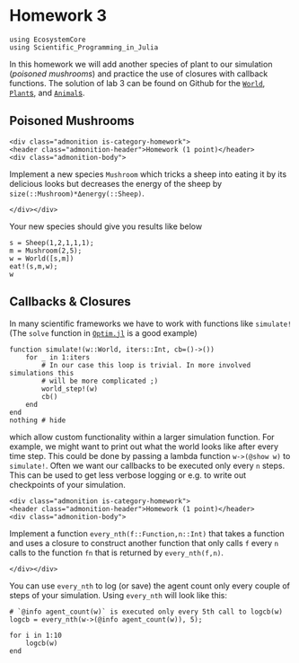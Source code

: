 # Homework 3

```@setup hw03
using EcosystemCore
using Scientific_Programming_in_Julia
```

In this homework we will add another species of plant to our simulation
(*poisoned mushrooms*) and practice the use of closures with callback
functions.
The solution of lab 3 can be found on Github for the
[`World`](https://github.com/JuliaTeachingCTU/EcosystemCore.jl/blob/main/src/world.jl),
[`Plant`s](https://github.com/JuliaTeachingCTU/EcosystemCore.jl/blob/main/src/plant.jl), and
[`Animal`s](https://github.com/JuliaTeachingCTU/EcosystemCore.jl/blob/main/src/animal.jl).


## Poisoned Mushrooms

```@raw html
<div class="admonition is-category-homework">
<header class="admonition-header">Homework (1 point)</header>
<div class="admonition-body">
```
Implement a new species `Mushroom` which tricks a sheep into eating it by its
delicious looks but decreases the energy of the sheep by
`size(::Mushroom)*Δenergy(::Sheep)`.
```@raw html
</div></div>
```
Your new species should give you results like below
```@repl hw03
s = Sheep(1,2,1,1,1);
m = Mushroom(2,5);
w = World([s,m])
eat!(s,m,w);
w
```

## Callbacks & Closures

In many scientific frameworks we have to work with functions like `simulate!`
(The `solve` function in
[`Optim.jl`](https://github.com/JuliaNLSolvers/Optim.jl) is a good example)
```@example hw03
function simulate!(w::World, iters::Int, cb=()->())
    for _ in 1:iters
        # In our case this loop is trivial. In more involved simulations this
        # will be more complicated ;)
        world_step!(w)
        cb()
    end
end
nothing # hide
```
which allow custom functionality within a larger simulation function.
For example, we might want to print out what the world looks like after
every time step. This could be done by passing a lambda function `w->(@show w)`
to `simulate!`.
Often we want our callbacks to be executed only every `n` steps. This can be
used to get less verbose logging or e.g. to write out checkpoints of your
simulation.
```@raw html
<div class="admonition is-category-homework">
<header class="admonition-header">Homework (1 point)</header>
<div class="admonition-body">
```
Implement a function `every_nth(f::Function,n::Int)` that takes a function and
uses a closure to construct another function that only calls `f` every `n`
calls to the function `fn` that is returned by `every_nth(f,n)`.

```@raw html
</div></div>
```
You can use `every_nth` to log (or save) the agent count only every couple of
steps of your simulation. Using `every_nth` will look like this:
```@repl hw03
# `@info agent_count(w)` is executed only every 5th call to logcb(w)
logcb = every_nth(w->(@info agent_count(w)), 5);

for i in 1:10
    logcb(w)
end
```
